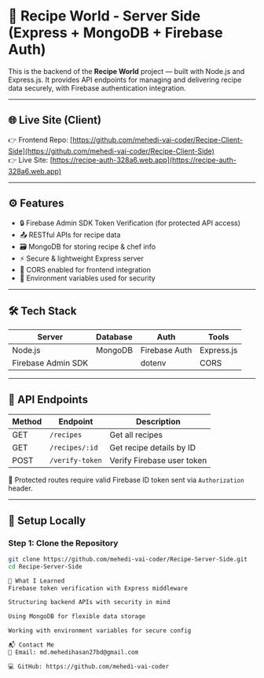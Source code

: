# 🧾 Recipe World - Server Side (Express + MongoDB + Firebase Auth)

This is the backend of the **Recipe World** project — built with Node.js and Express.js. It provides API endpoints for managing and delivering recipe data securely, with Firebase authentication integration.

---

## 🌐 Live Site (Client)

👉 Frontend Repo: [https://github.com/mehedi-vai-coder/Recipe-Client-Side](https://github.com/mehedi-vai-coder/Recipe-Client-Side)  
👉 Live Site: [https://recipe-auth-328a6.web.app](https://recipe-auth-328a6.web.app)

---

## ⚙️ Features

- 🔒 Firebase Admin SDK Token Verification (for protected API access)
- 📤 RESTful APIs for recipe data
- 🗃️ MongoDB for storing recipe & chef info
- ⚡ Secure & lightweight Express server
- 🔁 CORS enabled for frontend integration
- 📁 Environment variables used for security

---

## 🛠️ Tech Stack

| Server     | Database | Auth          | Tools      |
|------------|----------|---------------|------------|
| Node.js    | MongoDB  | Firebase Auth | Express.js |
| Firebase Admin SDK | | dotenv      | CORS        |

---

## 📁 API Endpoints

| Method | Endpoint          | Description                      |
|--------|-------------------|----------------------------------|
| GET    | `/recipes`        | Get all recipes                  |
| GET    | `/recipes/:id`    | Get recipe details by ID         |
| POST   | `/verify-token`   | Verify Firebase user token       |

🔐 Protected routes require valid Firebase ID token sent via `Authorization` header.

---

## 🧪 Setup Locally

### Step 1: Clone the Repository
```bash
git clone https://github.com/mehedi-vai-coder/Recipe-Server-Side.git
cd Recipe-Server-Side

🧠 What I Learned
Firebase token verification with Express middleware

Structuring backend APIs with security in mind

Using MongoDB for flexible data storage

Working with environment variables for secure config

📬 Contact Me
📧 Email: md.mehedihasan27bd@gmail.com

💻 GitHub: https://github.com/mehedi-vai-coder
